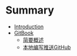 # Summary

* [Introduction](README.md)
* [GitBook](chapter_2/README.md)
   * [简要概述](chapter_2)
   * [本地编写推送GitHub](chapter_2/github.md)

